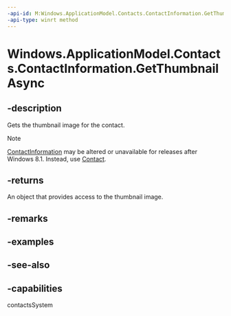 ```yaml
---
-api-id: M:Windows.ApplicationModel.Contacts.ContactInformation.GetThumbnailAsync
-api-type: winrt method
---
```


<!-- Method syntax
public Windows.Foundation.IAsyncOperation<Windows.Storage.Streams.IRandomAccessStreamWithContentType> GetThumbnailAsync()
-->

# Windows.ApplicationModel.Contacts.ContactInformation.GetThumbnailAsync

## -description

Gets the thumbnail image for the contact.

> [!NOTE]
> [ContactInformation](contactinformation.md) may be altered or unavailable for releases after Windows 8.1. Instead, use [Contact](contact.md).

## -returns
An object that provides access to the thumbnail image.

## -remarks

## -examples

## -see-also

## -capabilities
contactsSystem
